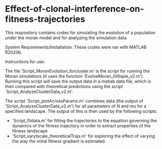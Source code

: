 # Effect-of-clonal-interference-on-fitness-trajectories

This respository contains codes for simulating the evolution of a population under the moran model and for analyzing the simulation data.

System Requirements/Installation:
These codes were ran with MATLAB R2020b.

Instructions for use:

The file 'Script_MoranEvolution_forcluster.m' is the script for running the Moran simulations (it uses the function 'EvolveMoran_Gillispie_v2.m'). Running this script will save the output data in a matlab data file, which is then compared with theoretical predictions using the script `Script_AnalyzeClusterData_v2.m'.

The script 'Script_plotAcrossParams.m' combines data (the output of 'Script_AnalyzeClusterData_v2.m') for all parameters of N and mu for a specified landscape.
The output of this is then used by the following scripts:
- 'Script_fitdata.m' for fitting the trajectories to the equation governing the dynamics of the fitness trajectory in order to extract properties of the fitness landscape
- 'Script_varytscale_theoreticalTrajs.m' for exploring the effect of varying the way the initial fitness gradient is estimated.
